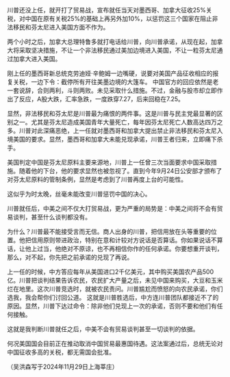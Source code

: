川普还没上任，就开打了贸易战，宣布就任当天对墨西哥、加拿大征收25%关税，对中国在原有关税25%的基础上再另外加10%，以惩罚这三个国家在阻止非法移民和芬太尼进入美国方面不作为。

两个小时之后，加拿大总理特鲁多就打电话给川普，向川普承诺，从现在起，加拿大将采取坚决措施，不让一个非法移民通过美加边境进入美国，不让一粒芬太尼通过加拿大进入美国。

刚上任的墨西哥新总统克劳迪娅·辛鲍姆一边嘴硬，说要对美国产品征收相应的报复关税，一边下令：截停所有开往美墨边境的大篷车。
中国官方的回应依然是老一套说辞，合则两利，斗则两败。未见采取什么措施。不过，金融与股市却立即作出了反应，A股大跌，汇率急跌，一度跌穿7.27，后来回稳在7.25。

显然，非法移民和芬太尼是川普最为痛恨的两件事。这是川普与民主党最显著的区别之一。尤其是芬太尼造成美国青年大量死亡，每年因芬太尼死亡人数高达四万之多。川普对此深痛恶绝，上一任就对墨西哥和加拿大提出禁止非法移民和芬太尼入境美国的要求。显然，墨西哥和加拿大未能兑现承诺，川普王者归来，立即痛下杀手。

美国判定中国是芬太尼原料主要来源地，川普上一任曾三次当面要求中国采取措施。随着他的下台，他的要求显然也被忽视了。直到今年9月24日公安部才颁布了对芬太尼原料的管制条例，显然是考虑到了川普再度上台的可能性。

这似乎为时太晚，丝毫未能改变川普惩罚中国的决心。

川普就任后，中美之间不仅大打贸易战，更为严重的局势是：中美之间将不会有贸易谈判，甚至什么谈判都没有。

为什么？川普最不能接受言而无信。商人出身的川普，把信用放在头等重要的位置。他把信用原则带进政治，特别在意和计较对方说话是否算话。你如果说话不算话，让他上过当，他绝对不原谅，也不再相信你作的任何承诺。你要想重开谈判，那么，对不起，你先把之前承诺的兑现了再说。

上一任的时候，中方答应每年从美国进口2千亿美元，其中购买美国农产品500亿。川普把谈判结果告诉农民，农民扩大产量之后，未见中国来购买，大豆和玉米烂在地里。这次川普竞选时，就被农民责问。川普尴尬而愤怒的向农民承诺，你们选我，我会帮你们讨回公道。
这就是川普胜选后，中方连川普团队都接近不了的原因。显然，川普下达过命令：除非他们兑现上一次的承诺，否则不要和他们有任何接触。

这就是我判断川普就任之后，中美不会有贸易谈判甚至一切谈判的依据。

何况美国国会目前正在推动取消中国贸易最惠国待遇。这法案通过后，总统无论对中国征收多高的关税，都无需国会批准。

（吴洪森写于2024年11月29日上海莘庄）